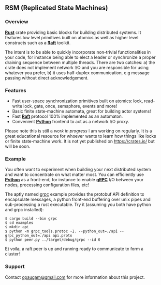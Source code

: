## RSM (Replicated State Machines)

### Overview

[**Rust**](https://www.rust-lang.org) crate providing basic blocks for building distributed
systems. It features low level primitives built on atomics as well as higher level constructs such
as a [**Raft**](https://raft.github.io/) toolkit.

The intent is to be able to quickly incorporate non-trivial functionalities in your code, for
instance being able to elect a leader or synchronize a proper draining sequence between multiple
threads. There are two catches: a) the crate does not implement network I/O and you are responsible
for using whatever you prefer, b) it uses half-duplex communication, e.g message passing without
direct acknowledgement.

### Features

 * Fast user-space synchronization primitives built on atomics: lock, read-write lock, gate, once,
   semaphore, events and more!
 * Basic finite state-machine automata, great for building actor systems!
 * Fast [**Raft**](https://raft.github.io/) protocol 100% implemented as an automaton.
 * Convenient [**Python**](https://www.python.org/) frontend to act as a network I/O proxy.

Please note this is still a *work in progress* I am working on regularly. It is a great educational
resource for whoever wants to learn how things like locks or finite state-machine work. It is not yet
published on https://crates.io/ but will be soon.

### Example

You often want to experiment when building your next distributed system and want to concentrate on what
matter most. You can efficiently use [**Python**](https://www.python.org/) as a front-end, for instance
to enable [**gRPC**](https://grpc.io/) I/O between your nodes, processing configuration files, etc!

The aptly named [grpc](examples/grpc) example provides the protobuf API definition to encapsulate messages,
a python front-end buffering over unix pipes and sub-processing a rust executable. Try it (assuming you both
have python and grpc installed):

```
$ cargo build --bin grpc
$ cd examples
$ mkdir api
$ python -m grpc_tools.protoc -I. --python_out=./api --grpc_python_out=./api api.proto
$ python peer.py ../target/debug/grpc --id 0
```

Et voila, a raft peer is up and running ready to communicate to form a cluster!

### Support

Contact opaugam@gmail.com for more information about this project.
